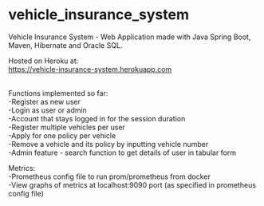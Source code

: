 # vehicle_insurance_system
Vehicle Insurance System - Web Application made with Java Spring Boot, Maven, Hibernate and Oracle SQL.

Hosted on Heroku at: <br>
https://vehicle-insurance-system.herokuapp.com <br> <br>

Functions implemented so far: <br>
-Register as new user<br>
-Login as user or admin <br>
-Account that stays logged in for the session duration <br>
-Register multiple vehicles per user <br>
-Apply for one policy per vehicle <br>
-Remove a vehicle and its policy by inputting vehicle number <br>
-Admin feature - search function to get details of user in tabular form <br>

Metrics: <br>
-Prometheus config file to run prom/prometheus from docker <br>
-View graphs of metrics at localhost:9090 port (as specified in prometheus config file) <br>
